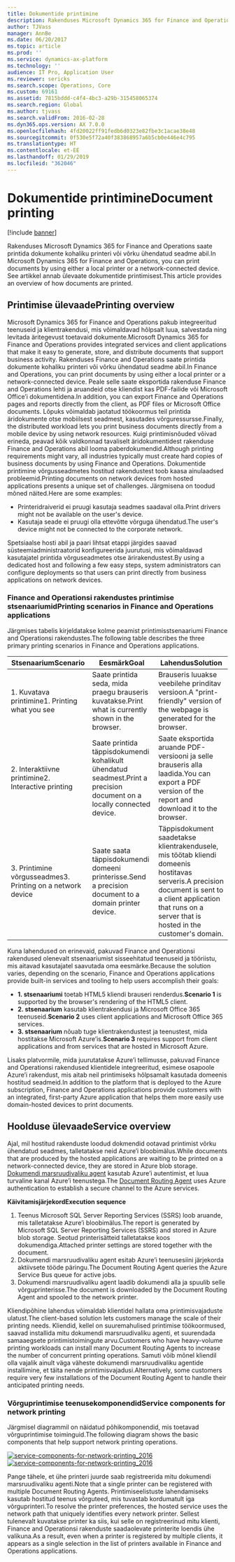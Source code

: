 ```yaml
---
title: Dokumentide printimine
description: Rakenduses Microsoft Dynamics 365 for Finance and Operations saate printida dokumente kohaliku printeri või võrku ühendatud seadme abil. See artikkel annab ülevaate dokumentide printimisest.
author: TJVass
manager: AnnBe
ms.date: 06/20/2017
ms.topic: article
ms.prod: ''
ms.service: dynamics-ax-platform
ms.technology: ''
audience: IT Pro, Application User
ms.reviewer: sericks
ms.search.scope: Operations, Core
ms.custom: 69161
ms.assetid: 7815bddd-c4f4-4bc3-a29b-315458065374
ms.search.region: Global
ms.author: tjvass
ms.search.validFrom: 2016-02-28
ms.dyn365.ops.version: AX 7.0.0
ms.openlocfilehash: 4fd20022ff91fedb6d0323e82fbe3c1acae38e48
ms.sourcegitcommit: 0f530e5f72a40f383868957a6b5cb0e446e4c795
ms.translationtype: HT
ms.contentlocale: et-EE
ms.lasthandoff: 01/29/2019
ms.locfileid: "362046"
---
```

# <a name="document-printing"></a><span data-ttu-id="6af99-104">Dokumentide printimine</span><span class="sxs-lookup"><span data-stu-id="6af99-104">Document printing</span></span>

[!include [banner](../includes/banner.md)]

<span data-ttu-id="6af99-105">Rakenduses Microsoft Dynamics 365 for Finance and Operations saate printida dokumente kohaliku printeri või võrku ühendatud seadme abil.</span><span class="sxs-lookup"><span data-stu-id="6af99-105">In Microsoft Dynamics 365 for Finance and Operations, you can print documents by using either a local printer or a network-connected device.</span></span> <span data-ttu-id="6af99-106">See artikkel annab ülevaate dokumentide printimisest.</span><span class="sxs-lookup"><span data-stu-id="6af99-106">This article provides an overview of how documents are printed.</span></span>

## <a name="printing-overview"></a><span data-ttu-id="6af99-107">Printimise ülevaade</span><span class="sxs-lookup"><span data-stu-id="6af99-107">Printing overview</span></span>

<span data-ttu-id="6af99-108">Microsoft Dynamics 365 for Finance and Operations pakub integreeritud teenuseid ja klientrakendusi, mis võimaldavad hõlpsalt luua, salvestada ning levitada äritegevust toetavaid dokumente.</span><span class="sxs-lookup"><span data-stu-id="6af99-108">Microsoft Dynamics 365 for Finance and Operations provides integrated services and client applications that make it easy to generate, store, and distribute documents that support business activity.</span></span> <span data-ttu-id="6af99-109">Rakenduses Finance and Operations saate printida dokumente kohaliku printeri või võrku ühendatud seadme abil.</span><span class="sxs-lookup"><span data-stu-id="6af99-109">In Finance and Operations, you can print documents by using either a local printer or a network-connected device.</span></span> <span data-ttu-id="6af99-110">Peale selle saate eksportida rakenduse Finance and Operations lehti ja aruandeid otse kliendist kas PDF-failide või Microsoft Office’i dokumentidena.</span><span class="sxs-lookup"><span data-stu-id="6af99-110">In addition, you can export Finance and Operations pages and reports directly from the client, as PDF files or Microsoft Office documents.</span></span> <span data-ttu-id="6af99-111">Lõpuks võimaldab jaotatud töökoormus teil printida äridokumente otse mobiilsest seadmest, kasutades võrguressursse.</span><span class="sxs-lookup"><span data-stu-id="6af99-111">Finally, the distributed workload lets you print business documents directly from a mobile device by using network resources.</span></span> <span data-ttu-id="6af99-112">Kuigi printimisnõuded võivad erineda, peavad kõik valdkonnad tavaliselt äridokumentidest rakenduse Finance and Operations abil looma paberdokumendid.</span><span class="sxs-lookup"><span data-stu-id="6af99-112">Although printing requirements might vary, all industries typically must create hard copies of business documents by using Finance and Operations.</span></span> <span data-ttu-id="6af99-113">Dokumentide printimine võrgusseadmetes hostitud rakendustest toob kaasa ainulaadsed probleemid.</span><span class="sxs-lookup"><span data-stu-id="6af99-113">Printing documents on network devices from hosted applications presents a unique set of challenges.</span></span> <span data-ttu-id="6af99-114">Järgmisena on toodud mõned näited.</span><span class="sxs-lookup"><span data-stu-id="6af99-114">Here are some examples:</span></span>

- <span data-ttu-id="6af99-115">Printeridraiverid ei pruugi kasutaja seadmes saadaval olla.</span><span class="sxs-lookup"><span data-stu-id="6af99-115">Print drivers might not be available on the user's device.</span></span>
- <span data-ttu-id="6af99-116">Kasutaja seade ei pruugi olla ettevõtte võrguga ühendatud.</span><span class="sxs-lookup"><span data-stu-id="6af99-116">The user's device might not be connected to the corporate network.</span></span>

<span data-ttu-id="6af99-117">Spetsiaalse hosti abil ja paari lihtsat etappi järgides saavad süsteemiadministraatorid konfigureerida juurutusi, mis võimaldavad kasutajatel printida võrguseadmetes otse ärirakendustest.</span><span class="sxs-lookup"><span data-stu-id="6af99-117">By using a dedicated host and following a few easy steps, system administrators can configure deployments so that users can print directly from business applications on network devices.</span></span>

### <a name="printing-scenarios-in-finance-and-operations-applications"></a><span data-ttu-id="6af99-118">Finance and Operationsi rakendustes printimise stsenaariumid</span><span class="sxs-lookup"><span data-stu-id="6af99-118">Printing scenarios in Finance and Operations applications</span></span>

<span data-ttu-id="6af99-119">Järgmises tabelis kirjeldatakse kolme peamist printimisstsenaariumi Finance and Operationsi rakendustes.</span><span class="sxs-lookup"><span data-stu-id="6af99-119">The following table describes the three primary printing scenarios in Finance and Operations applications.</span></span>

| <span data-ttu-id="6af99-120">Stsenaarium</span><span class="sxs-lookup"><span data-stu-id="6af99-120">Scenario</span></span>                        | <span data-ttu-id="6af99-121">Eesmärk</span><span class="sxs-lookup"><span data-stu-id="6af99-121">Goal</span></span>                                                      | <span data-ttu-id="6af99-122">Lahendus</span><span class="sxs-lookup"><span data-stu-id="6af99-122">Solution</span></span> |
|---------------------------------|-----------------------------------------------------------|----------|
| <span data-ttu-id="6af99-123">1. Kuvatava printimine</span><span class="sxs-lookup"><span data-stu-id="6af99-123">1. Printing what you see</span></span>        | <span data-ttu-id="6af99-124">Saate printida seda, mida praegu brauseris kuvatakse.</span><span class="sxs-lookup"><span data-stu-id="6af99-124">Print what is currently shown in the browser.</span></span>             | <span data-ttu-id="6af99-125">Brauseris luuakse veebilehe prinditav versioon.</span><span class="sxs-lookup"><span data-stu-id="6af99-125">A "print-friendly" version of the webpage is generated for the browser.</span></span> |
| <span data-ttu-id="6af99-126">2. Interaktiivne printimine</span><span class="sxs-lookup"><span data-stu-id="6af99-126">2. Interactive printing</span></span>         | <span data-ttu-id="6af99-127">Saate printida täppisdokumendi kohalikult ühendatud seadmest.</span><span class="sxs-lookup"><span data-stu-id="6af99-127">Print a precision document on a locally connected device.</span></span> | <span data-ttu-id="6af99-128">Saate eksportida aruande PDF-versiooni ja selle brauseris alla laadida.</span><span class="sxs-lookup"><span data-stu-id="6af99-128">You can export a PDF version of the report and download it to the browser.</span></span> |
| <span data-ttu-id="6af99-129">3. Printimine võrgusseadmes</span><span class="sxs-lookup"><span data-stu-id="6af99-129">3. Printing on a network device</span></span> | <span data-ttu-id="6af99-130">Saate saata täppisdokumendi domeeni printerisse.</span><span class="sxs-lookup"><span data-stu-id="6af99-130">Send a precision document to a domain printer device.</span></span>     | <span data-ttu-id="6af99-131">Täppisdokument saadetakse klientrakendusele, mis töötab kliendi domeenis hostitavas serveris.</span><span class="sxs-lookup"><span data-stu-id="6af99-131">A precision document is sent to a client application that runs on a server that is hosted in the customer's domain.</span></span> |

<span data-ttu-id="6af99-132">Kuna lahendused on erinevaid, pakuvad Finance and Operationsi rakendused olenevalt stsenaariumist sisseehitatud teenuseid ja tööriistu, mis aitavad kasutajatel saavutada oma eesmärke.</span><span class="sxs-lookup"><span data-stu-id="6af99-132">Because the solution varies, depending on the scenario, Finance and Operations applications provide built-in services and tooling to help users accomplish their goals:</span></span>

- <span data-ttu-id="6af99-133">**1. stsenaariumi** toetab HTML5 kliendi brauseri renderdus.</span><span class="sxs-lookup"><span data-stu-id="6af99-133">**Scenario 1** is supported by the browser's rendering of the HTML5 client.</span></span>
- <span data-ttu-id="6af99-134">**2. stsenaarium** kasutab klientrakendusi ja Microsoft Office 365 teenuseid.</span><span class="sxs-lookup"><span data-stu-id="6af99-134">**Scenario 2** uses client applications and Microsoft Office 365 services.</span></span>
- <span data-ttu-id="6af99-135">**3. stsenaarium** nõuab tuge klientrakendustest ja teenustest, mida hostitakse Microsoft Azure’is.</span><span class="sxs-lookup"><span data-stu-id="6af99-135">**Scenario 3** requires support from client applications and from services that are hosted in Microsoft Azure.</span></span>

<span data-ttu-id="6af99-136">Lisaks platvormile, mida juurutatakse Azure’i tellimusse, pakuvad Finance and Operationsi rakendused klientidele integreeritud, esimese osapoole Azure’i rakendust, mis aitab neil printimiseks hõlpsamalt kasutada domeenis hostitud seadmeid.</span><span class="sxs-lookup"><span data-stu-id="6af99-136">In addition to the platform that is deployed to the Azure subscription, Finance and Operations applications provide customers with an integrated, first-party Azure application that helps them more easily use domain-hosted devices to print documents.</span></span>

## <a name="service-overview"></a><span data-ttu-id="6af99-137">Hoolduse ülevaade</span><span class="sxs-lookup"><span data-stu-id="6af99-137">Service overview</span></span>
<span data-ttu-id="6af99-138">Ajal, mil hostitud rakenduste loodud dokmendid ootavad printimist võrku ühendatud seadmes, talletatakse neid Azure’i bloobimälus.</span><span class="sxs-lookup"><span data-stu-id="6af99-138">While documents that are produced by the hosted applications are waiting to be printed on a network-connected device, they are stored in Azure blob storage.</span></span> <span data-ttu-id="6af99-139">[Dokumendi marsruudivaliku agent](install-document-routing-agent.md) kasutab Azure’i autentimist, et luua turvaline kanal Azure’i teenustega.</span><span class="sxs-lookup"><span data-stu-id="6af99-139">The [Document Routing Agent](install-document-routing-agent.md) uses Azure authentication to establish a secure channel to the Azure services.</span></span>

<span data-ttu-id="6af99-140">**Käivitamisjärjekord**</span><span class="sxs-lookup"><span data-stu-id="6af99-140">**Execution sequence**</span></span>

1. <span data-ttu-id="6af99-141">Teenus Microsoft SQL Server Reporting Services (SSRS) loob aruande, mis talletatakse Azure’i bloobimälus.</span><span class="sxs-lookup"><span data-stu-id="6af99-141">The report is generated by Microsoft SQL Server Reporting Services (SSRS) and stored in Azure blob storage.</span></span> <span data-ttu-id="6af99-142">Seotud printerisätteid talletatakse koos dokumendiga.</span><span class="sxs-lookup"><span data-stu-id="6af99-142">Attached printer settings are stored together with the document.</span></span>
2. <span data-ttu-id="6af99-143">Dokumendi marsruudivaliku agent esitab Azure’i teenusesiini järjekorda aktiivsete tööde päringu.</span><span class="sxs-lookup"><span data-stu-id="6af99-143">The Document Routing Agent queries the Azure Service Bus queue for active jobs.</span></span>
3. <span data-ttu-id="6af99-144">Dokumendi marsruudivaliku agent laadib dokumendi alla ja spuulib selle võrguprinterisse.</span><span class="sxs-lookup"><span data-stu-id="6af99-144">The document is downloaded by the Document Routing Agent and spooled to the network printer.</span></span>

<span data-ttu-id="6af99-145">Kliendipõhine lahendus võimaldab klientidel hallata oma printimisvajaduste ulatust.</span><span class="sxs-lookup"><span data-stu-id="6af99-145">The client-based solution lets customers manage the scale of their printing needs.</span></span> <span data-ttu-id="6af99-146">Kliendid, kellel on suuremahulised printimise töökoormused, saavad installida mitu dokumendi marsruudivaliku agenti, et suurendada samaaegsete printimistoimingute arvu.</span><span class="sxs-lookup"><span data-stu-id="6af99-146">Customers who have heavy-volume printing workloads can install many Document Routing Agents to increase the number of concurrent printing operations.</span></span> <span data-ttu-id="6af99-147">Samuti võib mõnel kliendil olla vajalik ainult väga väheste dokumendi marsruudivaliku agentide installimine, et täita nende printimisvajadusi.</span><span class="sxs-lookup"><span data-stu-id="6af99-147">Alternatively, some customers require very few installations of the Document Routing Agent to handle their anticipated printing needs.</span></span>

### <a name="service-components-for-network-printing"></a><span data-ttu-id="6af99-148">Võrguprintimise teenusekomponendid</span><span class="sxs-lookup"><span data-stu-id="6af99-148">Service components for network printing</span></span>

<span data-ttu-id="6af99-149">Järgmisel diagrammil on näidatud põhikomponendid, mis toetavad võrguprintimise toiminguid.</span><span class="sxs-lookup"><span data-stu-id="6af99-149">The following diagram shows the basic components that help support network printing operations.</span></span>

<span data-ttu-id="6af99-150">[![service-components-for-network-printing\_2016](./media/service-components-for-network-printing_2016.png)](./media/service-components-for-network-printing_2016.png)</span><span class="sxs-lookup"><span data-stu-id="6af99-150">[![service-components-for-network-printing\_2016](./media/service-components-for-network-printing_2016.png)](./media/service-components-for-network-printing_2016.png)</span></span>

<span data-ttu-id="6af99-151">Pange tähele, et ühe printeri juurde saab registreerida mitu dokumendi marsruudivaliku agenti.</span><span class="sxs-lookup"><span data-stu-id="6af99-151">Note that a single printer can be registered with multiple Document Routing Agents.</span></span> <span data-ttu-id="6af99-152">Printimiseelistuste lahendamiseks kasutab hostitud teenus võrguteed, mis tuvastab kordumatult iga võrguprinteri.</span><span class="sxs-lookup"><span data-stu-id="6af99-152">To resolve the printer preferences, the hosted service uses the network path that uniquely identifies every network printer.</span></span> <span data-ttu-id="6af99-153">Sellest tulenevalt kuvatakse printer ka siis, kui selle on registreerinud mitu klienti, Finance and Operationsi rakenduste saadaolevate printerite loendis ühe valikuna.</span><span class="sxs-lookup"><span data-stu-id="6af99-153">As a result, even when a printer is registered by multiple clients, it appears as a single selection in the list of printers available in Finance and Operations applications.</span></span>
